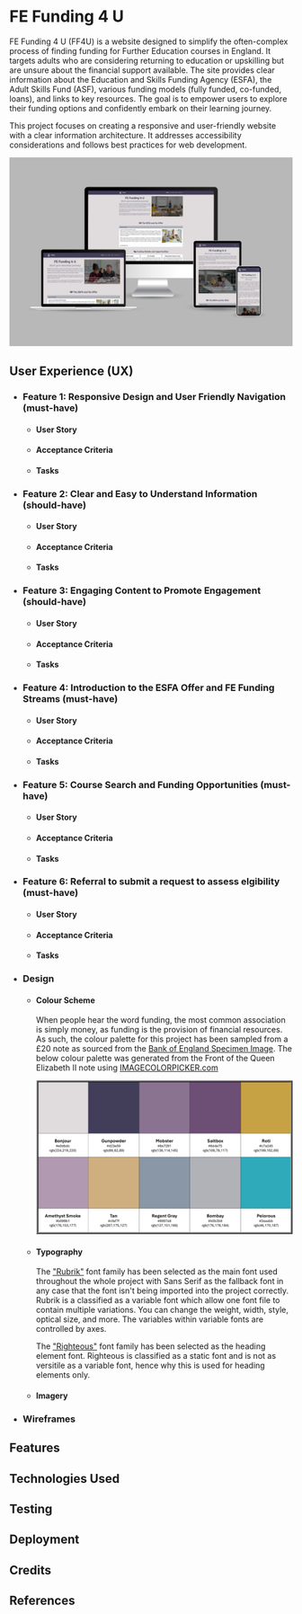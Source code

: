 # FE Funding 4 U

FE Funding 4 U (FF4U) is a website designed to simplify the often-complex process of finding funding for Further Education courses in England. It targets adults who are considering returning to education or upskilling but are unsure about the financial support available. The site provides clear information about the Education and Skills Funding Agency (ESFA), the Adult Skills Fund (ASF), various funding models (fully funded, co-funded, loans), and links to key resources. The goal is to empower users to explore their funding options and confidently embark on their learning journey.

This project focuses on creating a responsive and user-friendly website with a clear information architecture. It addresses accessibility considerations and follows best practices for web development.

![Responsive Mockup](https://github.com/jdpclarke/Milestone-Project-1/blob/8e53a35f874546d49c216cc0bc37a687dd57a498/Assets/README/Example%20Screens.png)

## User Experience (UX)

- ### Feature 1: Responsive Design and User Friendly Navigation (must-have)

  - #### User Story
  - #### Acceptance Criteria
  - #### Tasks

- ### Feature 2: Clear and Easy to Understand Information (should-have)

  - #### User Story
  - #### Acceptance Criteria
  - #### Tasks

- ### Feature 3: Engaging Content to Promote Engagement (should-have)
  - #### User Story
  - #### Acceptance Criteria
  - #### Tasks
- ### Feature 4: Introduction to the ESFA Offer and FE Funding Streams (must-have)

  - #### User Story
  - #### Acceptance Criteria
  - #### Tasks

- ### Feature 5: Course Search and Funding Opportunities (must-have)

  - #### User Story
  - #### Acceptance Criteria
  - #### Tasks

- ### Feature 6: Referral to submit a request to assess elgibility (must-have)

  - #### User Story
  - #### Acceptance Criteria
  - #### Tasks

- ### Design

  - #### Colour Scheme

    When people hear the word funding, the most common association is simply money, as funding is the provision of financial resources. As such, the colour palette for this project has been sampled from a £20 note as sourced from the [Bank of England Specimen Image](https://www.bankofengland.co.uk/banknotes/polymer-20-pound-note). The below colour palette was generated from the Front of the Queen Elizabeth II note using [IMAGECOLORPICKER.com](https://imagecolorpicker.com/)

    ![Colour palette for this project](https://github.com/jdpclarke/Milestone-Project-1/blob/a2c8f37c5d7a062c29b87db03c4eda8f13876bf4/Assets/README/Colour%20Palette.png)

  - #### Typography

    The ["Rubrik"](https://fonts.google.com/specimen/Rubik) font family has been selected as the main font used throughout the whole project with Sans Serif as the fallback font in any case that the font isn't being imported into the project correctly. Rubrik is a classified as a variable font which allow one font file to contain multiple variations. You can change the weight, width, style, optical size, and more. The variables within variable fonts are controlled by axes.

    The ["Righteous"](https://fonts.google.com/specimen/Righteous) font family has been selected as the heading element font. Righteous is classified as a static font and is not as versitile as a variable font, hence why this is used for heading elements only.

  - #### Imagery

- ### Wireframes

## Features

## Technologies Used

## Testing

## Deployment

## Credits

## References
